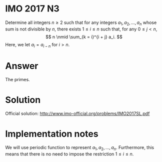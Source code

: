 # IMO 2017 N3

Determine all integers $n \geq 2$ such that for any integers $a_1, a_2, \ldots, a_n$ whose sum is not divisible by $n$, there exists $1 \leq i \leq n$ such that, for any $0 \leq j < n$,
$$ n \nmid \sum_{k = i}^{i + j} a_i. $$
Here, we let $a_i = a_{i - n}$ for $i > n$.



# Answer

The primes.



# Solution

Official solution: <http://www.imo-official.org/problems/IMO2017SL.pdf>



# Implementation notes

We will use periodic function to represent $a_1, a_2, \ldots, a_n$.
Furthermore, this means that there is no need to impose the restriction $1 \leq i \leq n$.
